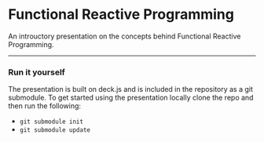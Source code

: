 Functional Reactive Programming
=======================

An introuctory presentation on the concepts behind Functional Reactive Programming.

---
### Run it yourself
The presentation is built on deck.js and is included in the repository as a git submodule. To get started using the presentation locally clone the repo and then run the following:

 - `git submodule init`
 - `git submodule update`

